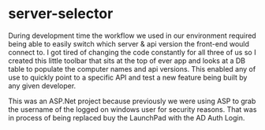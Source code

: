 # server-selector

During development time the workflow we used in our environment required being able to easily switch which server & api version the front-end would connect to. I got tired of changing the code constantly for all three of us so I created this little toolbar that sits at the top of ever app and looks at a DB table to populate the computer names and api versions. This enabled any of use to quickly point to a specific API and test a new feature being built by any given developer.

This was an ASP.Net project because previously we were using ASP to grab the username of the logged on windows user for security reasons. That was in process of being replaced buy the LaunchPad with the AD Auth Login.